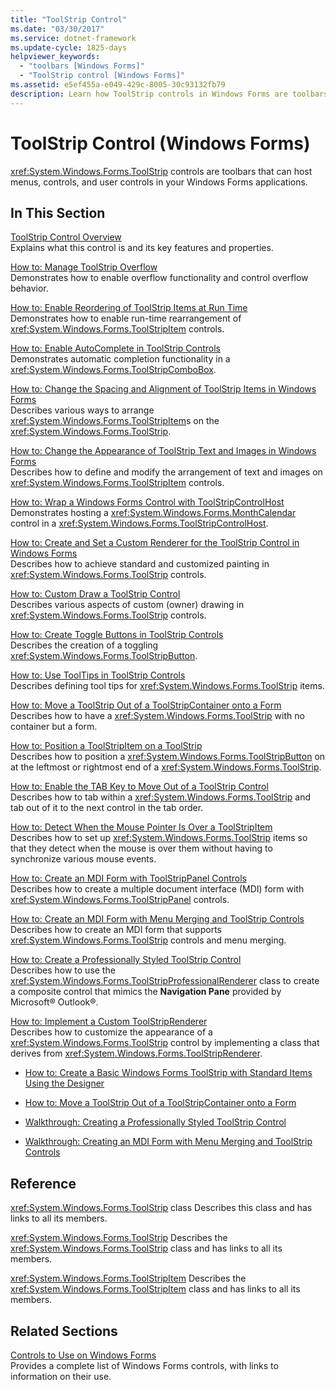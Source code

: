 ```yaml
---
title: "ToolStrip Control"
ms.date: "03/30/2017"
ms.service: dotnet-framework
ms.update-cycle: 1825-days
helpviewer_keywords:
  - "toolbars [Windows Forms]"
  - "ToolStrip control [Windows Forms]"
ms.assetid: e5ef455a-e049-429c-8005-30c93132fb79
description: Learn how ToolStrip controls in Windows Forms are toolbars that can host menus, controls, and user controls.
---
```

# ToolStrip Control (Windows Forms)

<xref:System.Windows.Forms.ToolStrip> controls are toolbars that can host menus, controls, and user controls in your Windows Forms applications.

## In This Section

[ToolStrip Control Overview](toolstrip-control-overview-windows-forms.md)\
Explains what this control is and its key features and properties.

[How to: Manage ToolStrip Overflow](how-to-manage-toolstrip-overflow-in-windows-forms.md)\
Demonstrates how to enable overflow functionality and control overflow behavior.

[How to: Enable Reordering of ToolStrip Items at Run Time](how-to-enable-reordering-of-toolstrip-items-at-run-time-in-windows-forms.md)\
Demonstrates how to enable run-time rearrangement of <xref:System.Windows.Forms.ToolStripItem> controls.

[How to: Enable AutoComplete in ToolStrip Controls](how-to-enable-autocomplete-in-toolstrip-controls-in-windows-forms.md)\
Demonstrates automatic completion functionality in a <xref:System.Windows.Forms.ToolStripComboBox>.

[How to: Change the Spacing and Alignment of ToolStrip Items in Windows Forms](how-to-change-the-spacing-and-alignment-of-toolstrip-items-in-windows-forms.md)\
Describes various ways to arrange <xref:System.Windows.Forms.ToolStripItem>s on the <xref:System.Windows.Forms.ToolStrip>.

[How to: Change the Appearance of ToolStrip Text and Images in Windows Forms](how-to-change-the-appearance-of-toolstrip-text-and-images-in-windows-forms.md)\
Describes how to define and modify the arrangement of text and images on <xref:System.Windows.Forms.ToolStripItem> controls.

[How to: Wrap a Windows Forms Control with ToolStripControlHost](how-to-wrap-a-windows-forms-control-with-toolstripcontrolhost.md)\
Demonstrates hosting a <xref:System.Windows.Forms.MonthCalendar> control in a <xref:System.Windows.Forms.ToolStripControlHost>.

[How to: Create and Set a Custom Renderer for the ToolStrip Control in Windows Forms](create-and-set-a-custom-renderer-for-the-toolstrip-control-in-wf.md)\
Describes how to achieve standard and customized painting in <xref:System.Windows.Forms.ToolStrip> controls.

[How to: Custom Draw a ToolStrip Control](how-to-custom-draw-a-toolstrip-control.md)\
Describes various aspects of custom (owner) drawing in <xref:System.Windows.Forms.ToolStrip> controls.

[How to: Create Toggle Buttons in ToolStrip Controls](how-to-create-toggle-buttons-in-toolstrip-controls.md)\
Describes the creation of a toggling <xref:System.Windows.Forms.ToolStripButton>.

[How to: Use ToolTips in ToolStrip Controls](how-to-use-tooltips-in-toolstrip-controls.md)\
Describes defining tool tips for <xref:System.Windows.Forms.ToolStrip> items.

[How to: Move a ToolStrip Out of a ToolStripContainer onto a Form](how-to-move-a-toolstrip-out-of-a-toolstripcontainer-onto-a-form.md)\
Describes how to have a <xref:System.Windows.Forms.ToolStrip> with no container but a form.

[How to: Position a ToolStripItem on a ToolStrip](how-to-position-a-toolstripitem-on-a-toolstrip.md)\
Describes how to position a <xref:System.Windows.Forms.ToolStripButton> on at the leftmost or rightmost end of a <xref:System.Windows.Forms.ToolStrip>.

[How to: Enable the TAB Key to Move Out of a ToolStrip Control](how-to-enable-the-tab-key-to-move-out-of-a-toolstrip-control.md)\
Describes how to tab within a <xref:System.Windows.Forms.ToolStrip> and tab out of it to the next control in the tab order.

[How to: Detect When the Mouse Pointer Is Over a ToolStripItem](how-to-detect-when-the-mouse-pointer-is-over-a-toolstripitem.md)\
Describes how to set up <xref:System.Windows.Forms.ToolStrip> items so that they detect when the mouse is over them without having to synchronize various mouse events.

[How to: Create an MDI Form with ToolStripPanel Controls](how-to-create-an-mdi-form-with-toolstrippanel-controls.md)\
Describes how to create a multiple document interface (MDI) form with <xref:System.Windows.Forms.ToolStripPanel> controls.

[How to: Create an MDI Form with Menu Merging and ToolStrip Controls](how-to-create-an-mdi-form-with-menu-merging-and-toolstrip-controls.md)\
Describes how to create an MDI form that supports <xref:System.Windows.Forms.ToolStrip> controls and menu merging.

[How to: Create a Professionally Styled ToolStrip Control](how-to-create-a-professionally-styled-toolstrip-control.md)\
Describes how to use the <xref:System.Windows.Forms.ToolStripProfessionalRenderer> class to create a composite control that mimics the **Navigation Pane** provided by Microsoft® Outlook®.

[How to: Implement a Custom ToolStripRenderer](how-to-implement-a-custom-toolstriprenderer.md)\
Describes how to customize the appearance of a <xref:System.Windows.Forms.ToolStrip> control by implementing a class that derives from <xref:System.Windows.Forms.ToolStripRenderer>.

- [How to: Create a Basic Windows Forms ToolStrip with Standard Items Using the Designer](create-a-basic-wf-toolstrip-with-standard-items-using-the-designer.md)

- [How to: Move a ToolStrip Out of a ToolStripContainer onto a Form](how-to-move-a-toolstrip-out-of-a-toolstripcontainer-onto-a-form.md)

- [Walkthrough: Creating a Professionally Styled ToolStrip Control](walkthrough-creating-a-professionally-styled-toolstrip-control.md)

- [Walkthrough: Creating an MDI Form with Menu Merging and ToolStrip Controls](walkthrough-creating-an-mdi-form-with-menu-merging-and-toolstrip-controls.md)

## Reference

<xref:System.Windows.Forms.ToolStrip> class
Describes this class and has links to all its members.

<xref:System.Windows.Forms.ToolStrip>
Describes the <xref:System.Windows.Forms.ToolStrip> class and has links to all its members.

<xref:System.Windows.Forms.ToolStripItem>
Describes the <xref:System.Windows.Forms.ToolStripItem> class and has links to all its members.

## Related Sections

[Controls to Use on Windows Forms](controls-to-use-on-windows-forms.md)\
Provides a complete list of Windows Forms controls, with links to information on their use.
